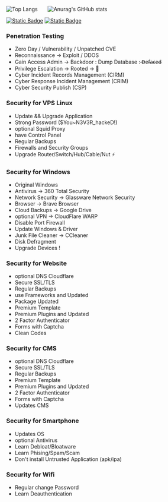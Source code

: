![Top Langs](https://github-readme-stats.vercel.app/api/top-langs/?username=realzcode&layout=compact&theme=dark)&nbsp;&nbsp;&nbsp;&nbsp;&nbsp;&nbsp;&nbsp;![Anurag's GitHub stats](https://github-readme-stats.vercel.app/api?username=realzcode&show_icons=true&theme=dark&hide=commits,contribs)

[![Static Badge](https://img.shields.io/badge/Start-Here-white?link=https%3A%2F%2Fstart.me%2Fp%2F9E7Re8%2Frealz-code)](https://start.me/p/9E7Re8/realz-code) [![Static Badge](https://img.shields.io/badge/INDONESIA-white?label=DIRGAHAYU%2078&labelColor=%23f44336)](https://www.youtube.com/watch?v=-C7j2gcZVhQ)

### Penetration Testing
- Zero Day / Vulnerability / Unpatched CVE
- Reconnaissance -> Exploit / DDOS
- Gain Access Admin -> Backdoor : Dump Database : ̶D̶e̶f̶a̶c̶e̶d̶
- Privilege Escalation -> Rooted -> 💬
- Cyber Incident Records Management (CIRM)
- Cyber ​​Response Incident Management (CRIM)
- Cyber Security Publish (CSP)

### Security for VPS Linux
- Update && Upgrade Application
- Strong Password ($You~N3V3R_hackeD!)
- optional Squid Proxy
- have Control Panel
- Regular Backups
- Firewalls and Security Groups
- Upgrade Router/Switch/Hub/Cable/Nut ⚡

### Security for Windows
- Original Windows
- Antivirus -> 360 Total Security
- Network Security -> Glassware Network Security
- Browser -> Brave Browser
- Cloud Backups -> Google Drive
- optional VPN -> CloudFlare WARP
- Disable Port Firewall
- Update Windows & Driver
- Junk File Cleaner -> CCleaner
- Disk Defragment
- Upgrade Devices !

### Security for Website
- optional DNS Cloudflare
- Secure SSL/TLS
- Regular Backups
- use Frameworks and Updated
- Package Updated
- Premium Template
- Premium Plugins and Updated
- 2 Factor Authenticator
- Forms with Captcha
- Clean Codes

### Security for CMS
- optional DNS Cloudflare
- Secure SSL/TLS
- Regular Backups
- Premium Template
- Premium Plugins and Updated
- 2 Factor Authenticator
- Forms with Captcha
- Updates CMS

### Security for Smartphone
- Updates OS
- optional Antivirus
- Learn Debloat/Bloatware
- Learn Phising/Spam/Scam
- Don't install Untrusted Application (apk/ipa)

### Security for Wifi
- Regular change Password
- Learn Deauthentication
